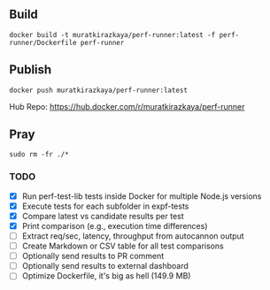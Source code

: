 
## Build

```
docker build -t muratkirazkaya/perf-runner:latest -f perf-runner/Dockerfile perf-runner
```

## Publish

```
docker push muratkirazkaya/perf-runner:latest
```

Hub Repo: https://hub.docker.com/r/muratkirazkaya/perf-runner

## Pray

```
sudo rm -fr ./*
```

### TODO

- [x] Run perf-test-lib tests inside Docker for multiple Node.js versions
- [x] Execute tests for each subfolder in expf-tests
- [x] Compare latest vs candidate results per test
- [x] Print comparison (e.g., execution time differences)
- [ ] Extract req/sec, latency, throughput from autocannon output
- [ ] Create Markdown or CSV table for all test comparisons
- [ ] Optionally send results to PR comment
- [ ] Optionally send results to external dashboard
- [ ] Optimize Dockerfile, it's big as hell (149.9 MB)